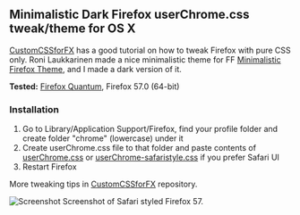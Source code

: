 ## Minimalistic Dark Firefox userChrome.css tweak/theme for OS X

[CustomCSSforFX](https://github.com/Aris-t2/CustomCSSforFx) has a good tutorial on how to tweak Firefox with pure CSS only. Roni Laukkarinen made a nice minimalistic theme for FF [Minimalistic Firefox Theme](https://github.com/ronilaukkarinen/minimalistic-firefox-theme/), and I made a dark version of it.

**Tested:** [Firefox Quantum](https://www.mozilla.org/en-US/firefox/), Firefox 57.0 (64-bit)

### Installation

1. Go to Library/Application Support/Firefox, find your profile folder and create folder "chrome" (lowercase) under it
2. Create userChrome.css file to that folder and paste contents of [userChrome.css](https://github.com/karisavolainen/minimalistic-firefox-theme/blob/master/userChrome.css) or [userChrome-safaristyle.css](https://github.com/karisavolainen/minimalistic-firefox-theme/blob/master/userChrome-safaristyle.css) if you prefer Safari UI
3. Restart Firefox

More tweaking tips in [CustomCSSforFX](https://github.com/Aris-t2/CustomCSSforFx) repository.

![Screenshot](http://karisavolainen.com/wp-content/uploads/ff-dark.png "Screenshot")
Screenshot of Safari styled Firefox 57.

